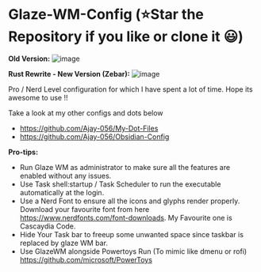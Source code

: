 # Glaze-WM-Config (⭐Star the Repository if you like or clone it 😃)

**Old Version:**
![image](https://github.com/Ajay-056/Glaze-WM-Config/assets/40629789/df28ef97-8380-44f5-8cbf-6e176b19a355)

**Rust Rewrite - New Version (Zebar):**
![image](https://github.com/user-attachments/assets/edba2735-9131-4e0b-9d98-060f6f220d67)

Pro / Nerd Level configuration for which I have spent a lot of time. Hope its awesome to use !!

Take a look at my other configs and dots below

- <https://github.com/Ajay-056/My-Dot-Files>
- <https://github.com/Ajay-056/Obsidian-Config>

**Pro-tips:**

- Run Glaze WM as administrator to make sure all the features are enabled without any issues.
- Use Task shell:startup / Task Scheduler to run the executable automatically at the login.
- Use a Nerd Font to ensure all the icons and glyphs render properly. Download your favourite font from here <https://www.nerdfonts.com/font-downloads>. My Favourite one is Cascaydia Code.
- Hide Your Task bar to freeup some unwanted space since taskbar is replaced by glaze WM bar.
- Use GlazeWM alongside Powertoys Run (To mimic like dmenu or rofi) <https://github.com/microsoft/PowerToys>
